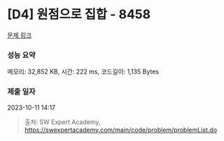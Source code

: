 # [D4] 원점으로 집합 - 8458 

[문제 링크](https://swexpertacademy.com/main/code/problem/problemDetail.do?contestProbId=AWzaq5KKk_ADFAVU) 

### 성능 요약

메모리: 32,852 KB, 시간: 222 ms, 코드길이: 1,135 Bytes

### 제출 일자

2023-10-11 14:17



> 출처: SW Expert Academy, https://swexpertacademy.com/main/code/problem/problemList.do